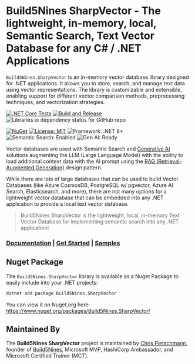# Build5Nines SharpVector - The lightweight, in-memory, local, Semantic Search, Text Vector Database for any C# / .NET Applications

`Build5Nines.SharpVector` is an in-memory vector database library designed for .NET applications. It allows you to store, search, and manage text data using vector representations. The library is customizable and extensible, enabling support for different vector comparison methods, preprocessing techniques, and vectorization strategies.

[![.NET Core Tests](https://github.com/Build5Nines/SharpVector/actions/workflows/dotnet-tests.yml/badge.svg)](https://github.com/Build5Nines/SharpVector/actions/workflows/dotnet-tests.yml)
[![Build and Release](https://github.com/Build5Nines/SharpVector/actions/workflows/build-release.yml/badge.svg)](https://github.com/Build5Nines/SharpVector/actions/workflows/build-release.yml)
![Libraries.io dependency status for GitHub repo](https://img.shields.io/librariesio/github/build5nines/sharpvector)

[![NuGet](https://img.shields.io/nuget/v/Build5Nines.SharpVector.svg)](https://www.nuget.org/packages/Build5Nines.SharpVector/)
[![License: MIT](https://img.shields.io/badge/License-MIT-blue.svg)](LICENSE)
![Framework: .NET 8+](https://img.shields.io/badge/framework-.NET%208%2B-blue)
![Semantic Search: Enabled](https://img.shields.io/badge/semantic%20search-enabled-purple)
![Gen AI: Ready](https://img.shields.io/badge/Gen%20AI-ready-purple)

Vector databases are used with Semantic Search and [Generative AI](https://build5nines.com/what-is-generative-ai/?utm_source=github&utm_medium=sharpvector) solutions augmenting the LLM (Large Language Model) with the ability to load additional context data with the AI prompt using the [RAG (Retrieval-Augmented Generation)](https://build5nines.com/what-is-retrieval-augmented-generation-rag/?utm_source=github&utm_medium=sharpvector) design pattern.

While there are lots of large databases that can be used to build Vector Databases (like Azure CosmosDB, PostgreSQL w/ pgvector, Azure AI Search, Elasticsearch, and more), there are not many options for a lightweight vector database that can be embedded into any .NET application to provide a local text vector database.

> Build5Nines SharpVector is the lightweight, local, in-memory Text Vector Database for implementing semantic search into any .NET application!

### [Documentation](https://sharpvector.build5nines.com) | [Get Started](https://sharpvector.build5nines.com/get-started/) | [Samples](https://sharpvector.build5nines.com/samples/)

## Nuget Package

The `Build5Nines.SharpVector` library is available as a Nuget Package to easily include into your .NET projects:

```bash
dotnet add package Build5Nines.SharpVector
```

You can view it on Nuget.org here: <https://www.nuget.org/packages/Build5Nines.SharpVector/>

## Maintained By

The **Build5Nines SharpVector** project is maintained by [Chris Pietschmann](https://pietschsoft.com?utm_source=github&utm_medium=sharpvector), founder of [Build5Nines](https://build5nines.com?utm_source=github&utm_medium=sharpvector), Microsoft MVP, HashiCorp Ambassador, and Microsoft Certified Trainer (MCT).
